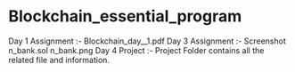 # Blockchain_essential_program

Day 1 Assignment :-
  Blockchain_day__1.pdf
Day 3 Assignment :-
  Screenshot
  n_bank.sol
  n_bank.png
Day 4 Project :-
  Project Folder contains all the related file and information. 
